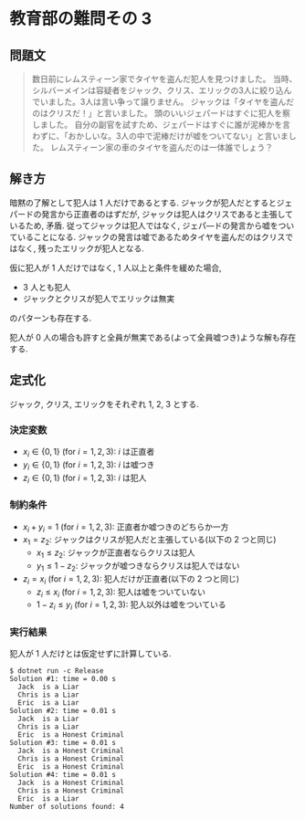 # 教育部の難問その 3

## 問題文

> 数日前にレムスティーン家でタイヤを盗んだ犯人を見つけました。
> 当時、シルバーメインは容疑者をジャック、クリス、エリックの3人に絞り込んでいました。3人は言い争って譲りません。
> ジャックは「タイヤを盗んだのはクリスだ！」と言いました。
> 頭のいいジェパードはすぐに犯人を察しました。
> 自分の副官を試すため、ジェパードはすぐに誰が泥棒かを言わずに、「おかしいな。3人の中で泥棒だけが嘘をついてない」と言いました。
> レムスティーン家の車のタイヤを盗んだのは一体誰でしょう？

## 解き方

暗黙の了解として犯人は 1 人だけであるとする. 
ジャックが犯人だとするとジェパードの発言から正直者のはずだが, ジャックは犯人はクリスであると主張しているため, 矛盾. 
従ってジャックは犯人ではなく, ジェパ―ドの発言から嘘をついていることになる. 
ジャックの発言は嘘であるためタイヤを盗んだのはクリスではなく, 残ったエリックが犯人となる. 

仮に犯人が 1 人だけではなく, 1 人以上と条件を緩めた場合, 

- 3 人とも犯人
- ジャックとクリスが犯人でエリックは無実

のパターンも存在する. 

犯人が 0 人の場合も許すと全員が無実である(よって全員嘘つき)ような解も存在する. 

## 定式化

ジャック, クリス, エリックをそれぞれ $1$, $2$, $3$ とする. 

### 決定変数

- $x_i \in \{0, 1\}$ (for $i = 1, 2, 3$): $i$ は正直者
- $y_i \in \{0, 1\}$ (for $i = 1, 2, 3$): $i$ は嘘つき
- $z_i \in \{0, 1\}$ (for $i = 1, 2, 3$): $i$ は犯人

### 制約条件

- $x_i + y_i = 1$ (for $i = 1, 2, 3$): 正直者か嘘つきのどちらか一方
- $x_1 = z_2$: ジャックはクリスが犯人だと主張している(以下の 2 つと同じ)
	- $x_1 \le z_2$: ジャックが正直者ならクリスは犯人
	- $y_1 \le 1 - z_2$: ジャックが嘘つきならクリスは犯人ではない
- $z_i = x_i$ (for $i = 1, 2, 3$): 犯人だけが正直者(以下の 2 つと同じ)
	- $z_i \le x_i$ (for $i = 1, 2, 3$): 犯人は嘘をついていない
	- $1 - z_i \le y_i$ (for $i = 1, 2, 3$): 犯人以外は嘘をついている

### 実行結果

犯人が 1 人だけとは仮定せずに計算している. 

```shell
$ dotnet run -c Release
Solution #1: time = 0.00 s
  Jack  is a Liar
  Chris is a Liar
  Eric  is a Liar
Solution #2: time = 0.01 s
  Jack  is a Liar
  Chris is a Liar
  Eric  is a Honest Criminal
Solution #3: time = 0.01 s
  Jack  is a Honest Criminal
  Chris is a Honest Criminal
  Eric  is a Honest Criminal
Solution #4: time = 0.01 s
  Jack  is a Honest Criminal
  Chris is a Honest Criminal
  Eric  is a Liar
Number of solutions found: 4
```
